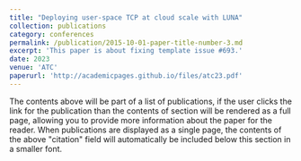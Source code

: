 ```yaml
---
title: "Deploying user-space TCP at cloud scale with LUNA"
collection: publications
category: conferences
permalink: /publication/2015-10-01-paper-title-number-3.md
excerpt: 'This paper is about fixing template issue #693.'
date: 2023
venue: 'ATC'
paperurl: 'http://academicpages.github.io/files/atc23.pdf'
---
```


The contents above will be part of a list of publications, if the user clicks the link for the publication than the contents of section will be rendered as a full page, allowing you to provide more information about the paper for the reader. When publications are displayed as a single page, the contents of the above "citation" field will automatically be included below this section in a smaller font.

